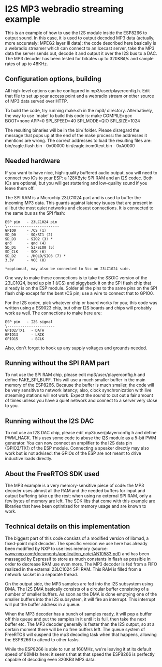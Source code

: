 # I2S MP3 webradio streaming example

This is an example of how to use the I2S module inside the ESP8266 to output
sound. In this case, it is used to output decoded MP3 data (actually, more 
accurately: MPEG2 layer III data): the code described here basically is a 
webradio streamer which can connect to an Icecast server, take the MP3 data 
the server sends out, decode it and output it over the I2S bus to a DAC. The
MP3 decoder has been tested for bitrates up to 320KBit/s and sample
rates of up to 48KHz.

## Configuration options, building

All high-level options can be configured in mp3/user/playerconfig.h. Edit 
that file to set up your access point and a webradio stream or other source of
MP3 data served over HTTP.

To build the code, try running make.sh in the mp3/ directory. Alternatively,
the way to use 'make' to build this code is:
make COMPILE=gcc BOOT=none APP=0 SPI_SPEED=40 SPI_MODE=QIO SPI_SIZE=1024

The resulting binaries will be in the bin/ folder. Please disregard the message
that pops up at the end of the make process: the addresses it mentions are
wrong. The correct addresses to load the resulting files are:
bin/eagle.flash.bin     - 0x00000
bin/eagle.irom0text.bin - 0xA0000

## Needed hardware

If you want to have nice, high-quality buffered audio output, you will need to
connect two ICs to your ESP: a 128KByte SPI RAM and an I2S codec. Both ICs are 
optional, but you will get stuttering and low-quality sound if you leave them
off.

The SPI RAM is a Microchip 23LC1024 part and is used to buffer the incoming 
MP3 data. This guards against latency isuues that are present in all but the
most quiet networks and closest connections. It is connected to the same
bus as the SPI flash:

```
ESP pin   - 23LC1024 pin
\------------------------
GPIO0     - /CS (1)
SD_D0     - SO/SI1 (2)
SD_D3     - SIO2 (3) *
gnd       - gnd (4)
SD_D1     - SI/SIO0 (5)
SD_CLK    - SCK (6)
SD_D2     - /HOLD/SIO3 (7) *
3.3V      - VCC (8)

*=optional, may also be connected to Vcc on 23LC1024 side.
```

One way to make these connections is to take the SSOIC version of the 23LC1024,
bend up pin 1 (/CS) and piggyback it on the SPI flash chip that already is on the
ESP module. Solder all the pins to the same pins on the SPI flash chip except
for the bent /CS pin; use a wire to connect that to GPIO0.

For the I2S codec, pick whatever chip or board works for you; this code was 
written using a ES9023 chip, but other I2S boards and chips will probably
work as well. The connections to make here are:

```
ESP pin   - I2S signal
\----------------------
GPIO2/TX1   - DATA
GPIO13      - LRCK
GPIO15      - BCLK
```

Also, don't forget to hook up any supply voltages and grounds needed.

## Running without the SPI RAM part

To not use the SPI RAM chip, please edit mp3/user/playerconfig.h and
define FAKE_SPI_BUFF. This will use a much smaller buffer in the main
memory of the ESP8266. Because the buffer is much smaller, the code
will be very sensitive to network latency; also, clock synchronization
with live streaming stations will not work. Expect the sound to cut
out a fair amount of times unless you have a quiet network and connect
to a server very close to you.

## Running without the I2S DAC

To not use an I2S DAC chip, please edit mp3/user/playerconfig.h and
define PWM_HACK. This uses some code to abuse the I2S module as a
5-bit PWM generator. You can now connect an amplifier to the I2S
data pin (GPIO2/TX1) of the ESP module. Connecting a speaker 
directly may also work but is not advised: the GPIOs of the ESP
are not meant to drive inductive loads directly.

## About the FreeRTOS SDK used

The MP3 example is a very memory-sensitive piece of code: the MP3 decoder
uses almost all the RAM and the needed buffers for input and output
buffering take up the rest: when using no external SPI RAM, only a few 
bytes of memory are left. The SDK libs that come with this example are
libraries that have been optimized for memory usage and are known to work.

## Technical details on this implementation

The biggest part of this code consists of a modified version of libmad,
a fixed-point mp3 decoder. The specific version we use here has already
been modified by NXP to use less memory 
(source: www.nxp.com/documents/application_note/AN10583.pdf) and has been
massaged by Espressif to store as much constants in flash as possible in
order to decrease RAM use even more. The MP3 decoder is fed from a FIFO
realized in the external 23LC1024 SPI RAM. This RAM is filled from a network
socket in a separate thread.

On the output side, the MP3 samples are fed into the I2S subsystem using 
DMA. The I2S DMA basically consists of a circular buffer consisting of
a number of smaller buffers. As soon as the DMA is done emptying one of
the smaller buffers into the I2S subsystem, it will fire an interrupt. This
interrupt will put the buffer address in a queue.

When the MP3 decoder has a bunch of samples ready, it will pop a buffer 
off this queue and put the samples in it until it is full, then take the
next buffer etc. The MP3 decoder generally is faster than the I2S output,
so at a certain moment there will be no free buffers left. The queue
system of FreeRTOS will suspend the mp3 decoding task when that
happens, allowing the ESP8266 to attend to other tasks.

While the ESP8266 is able to run at 160MHz, we're leaving it at its
default speed of 80MHz here: it seems that at that speed the ESP8266
is perfectly capable of decoding even 320KBit MP3 data.


